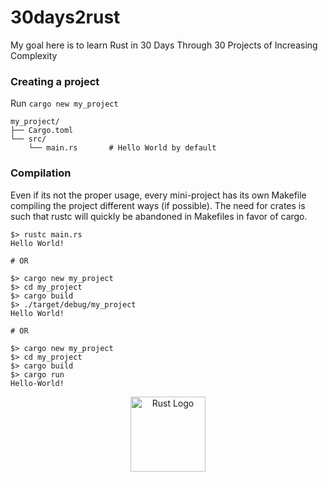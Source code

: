 # 30days2rust

My goal here is to learn Rust in 30 Days Through 30 Projects of Increasing Complexity

### Creating a project
Run ```cargo new my_project```
```
my_project/
├── Cargo.toml
└── src/
    └── main.rs       # Hello World by default

```

### Compilation
Even if its not the proper usage, every mini-project has its own Makefile compiling the project different ways (if possible).
The need for crates is such that rustc will quickly be abandoned in Makefiles in favor of cargo.
```
$> rustc main.rs
Hello World!

# OR

$> cargo new my_project
$> cd my_project
$> cargo build
$> ./target/debug/my_project
Hello World!

# OR

$> cargo new my_project
$> cd my_project
$> cargo build
$> cargo run
Hello-World!
```
<p align="center">
  <img src="https://www.rust-lang.org/logos/rust-logo-blk.svg" width="120" alt="Rust Logo">
</p>
